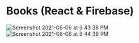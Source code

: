 # Books (React & Firebase)
![Screenshot 2021-06-06 at 6 43 38 PM](https://user-images.githubusercontent.com/50949038/120925691-5037fb80-c6f7-11eb-843a-c193fcb1be1e.png)
![Screenshot 2021-06-06 at 6 44 39 PM](https://user-images.githubusercontent.com/50949038/120925692-51692880-c6f7-11eb-866c-6c0785271618.png)
